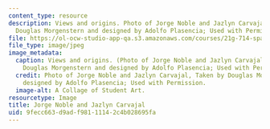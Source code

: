 ```yaml
---
content_type: resource
description: Views and origins. Photo of Jorge Noble and Jazlyn Carvajal, Taken by
  Douglas Morgenstern and designed by Adolfo Plasencia; Used with Permission.
file: https://ol-ocw-studio-app-qa.s3.amazonaws.com/courses/21g-714-spanish-for-bilingual-students-spring-2003/9fecc663d9adf98111142c4b028695fa_21g-714s03-th.jpg
file_type: image/jpeg
image_metadata:
  caption: Views and origins. (Photo of Jorge Noble and Jazlyn Carvajal, Taken by
    Douglas Morgenstern and designed by Adolfo Plasencia; Used with Permission)
  credit: Photo of Jorge Noble and Jazlyn Carvajal, Taken by Douglas Morgenstern and
    designed by Adolfo Plasencia; Used with Permission.
  image-alt: A Collage of Student Art.
resourcetype: Image
title: Jorge Noble and Jazlyn Carvajal
uid: 9fecc663-d9ad-f981-1114-2c4b028695fa
---
```

